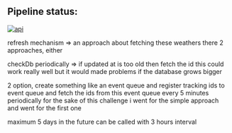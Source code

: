 ## Pipeline status:

[![api](https://github.com/dogabudak/parcellab/actions/workflows/workflow.yaml/badge.svg)](https://github.com/dogabudak/parcellab/actions/workflows/workflow.yaml)

refresh mechanism =>
an approach about fetching these weathers there 2 approaches, either

checkDb periodically => if updated at is too old then fetch the id
this could work really well but it would made problems if the database grows bigger

2 option, create something like an event queue and register tracking ids to event queue and
fetch the ids from this event queue every 5 minutes periodically for the sake of this challenge i went for the simple approach and went for the first one

maximum 5 days in the future can be called with 3 hours interval
